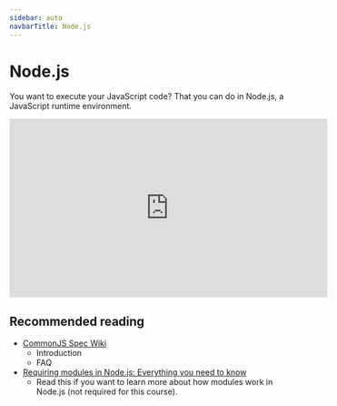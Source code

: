 ```yaml
---
sidebar: auto
navbarTitle: Node.js
---
```


# Node.js
You want to execute your JavaScript code? That you can do in Node.js, a JavaScript runtime environment.

<iframe width="560" height="314" src="https://www.youtube.com/embed/ybIg85flNeA" frameborder="0" allow="accelerometer; autoplay; encrypted-media; gyroscope; picture-in-picture" allowfullscreen></iframe>

## Recommended reading
* [CommonJS Spec Wiki](http://wiki.commonjs.org/wiki/CommonJS)
    * Introduction
    * FAQ
* [Requiring modules in Node.js: Everything you need to know](https://medium.freecodecamp.org/requiring-modules-in-node-js-everything-you-need-to-know-e7fbd119be8)
    * Read this if you want to learn more about how modules work in Node.js (not required for this course).
